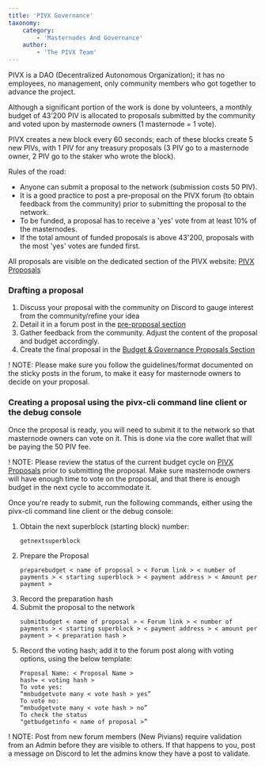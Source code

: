 ```yaml
---
title: 'PIVX Governance'
taxonomy:
    category:
        - 'Masternodes And Governance'
    author:
        - 'The PIVX Team'
---
```


PIVX is a DAO (Decentralized Autonomous Organization); it has no employees, no management, only community members who got together to advance the project.

Although a significant portion of the work is done by volunteers, a monthly budget of 43'200 PIV is allocated to proposals submitted by the community and voted upon by masternode owners (1 masternode = 1 vote).

PIVX creates a new block every 60 seconds; each of these blocks create 5 new PIVs, with 1 PIV for any treasury proposals (3 PIV go to a masternode owner, 2 PIV go to the staker who wrote the block).

Rules of the road:
* Anyone can submit a proposal to the network (submission costs 50 PIV).
* It is a good practice to post a pre-proposal on the PIVX forum (to obtain feedback from the community) prior to submitting the proposal to the network.
* To be funded, a proposal has to receive a 'yes' vote from at least 10% of the masternodes.
* If the total amount of funded proposals is above 43'200, proposals with the most 'yes' votes are funded first.

All proposals are visible on the dedicated section of the PIVX website: [PIVX Proposals](https://pivx.org/proposals)

### Drafting a proposal

1. Discuss your proposal with the community on Discord to gauge interest from the community/refine your idea
2. Detail it in a forum post in the [pre-proposal section](https://forum.pivx.org/forums/pre-proposal-discussions.5/)
3. Gather feedback from the community. Adjust the content of the proposal and budget accordingly.
4. Create the final proposal in the [Budget & Governance Proposals Section](https://forum.pivx.org/forums/budget-governance-proposals.4/)

! NOTE: Please make sure you follow the guidelines/format documented on the sticky posts in the forum, to make it easy for masternode owners to decide on your proposal.

### Creating a proposal using the pivx-cli command line client or the debug console

Once the proposal is ready, you will need to submit it to the network so that masternode owners can vote on it. This is done via the core wallet that will be paying the 50 PIV fee.

! NOTE: Please review the status of the current budget cycle on [PIVX Proposals](https://pivx.org/proposals) prior to submitting the proposal. Make sure masternode owners will have enough time to vote on the proposal, and that there is enough budget in the next cycle to accommodate it.

Once you're ready to submit, run the following commands, either using the pivx-cli command line client or the debug console:
1. Obtain the next superblock (starting block) number:
	```
	getnextsuperblock
	```
2. Prepare the Proposal
	```
	preparebudget < name of proposal > < Forum link > < number of payments > < starting superblock > < payment address > < Amount per payment >
	```
3. Record the preparation hash
4. Submit the proposal to the network
	```
	submitbudget < name of proposal > < Forum link > < number of payments > < starting superblock > < payment address > < amount per payment > < preparation hash >
	```
5. Record the voting hash; add it to the forum post along with voting options, using the below template:
	```
	Proposal Name: < Proposal Name >
	hash= < voting hash >
	To vote yes:
	“mnbudgetvote many < vote hash > yes”
	To vote no:
	“mnbudgetvote many < vote hash > no”
	To check the status
	"getbudgetinfo < name of proposal >”
	```
	
! NOTE: Post from new forum members (New Pivians) require validation from an Admin before they are visible to others. If that happens to you, post a message on Discord to let the admins know they have a post to validate.